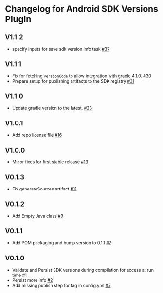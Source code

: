# Changelog for Android SDK Versions Plugin

## V1.1.2

- specify inputs for save sdk version info task [#37](https://github.com/mapbox/android-sdk-versions-plugin/pull/37)

## V1.1.1

- Fix for fetching `versionCode` to allow integration with gradle 4.1.0. [#30](https://github.com/mapbox/android-sdk-versions-plugin/pull/30)
- Prepare setup for publishing artifacts to the SDK registry [#31](https://github.com/mapbox/android-sdk-versions-plugin/pull/31)

## V1.1.0

- Update gradle version to the latest. [#23](https://github.com/mapbox/android-sdk-versions-plugin/pull/23)

## V1.0.1

- Add repo license file [#16](https://github.com/mapbox/android-sdk-versions-plugin/pull/16)

## V1.0.0

- Minor fixes for first stable release [#13](https://github.com/mapbox/android-sdk-versions-plugin/pull/13)

## V0.1.3

- Fix generateSources artifact [#11](https://github.com/mapbox/android-sdk-versions-plugin/pull/11)

## V0.1.2

- Add Empty Java class [#9](https://github.com/mapbox/android-sdk-versions-plugin/pull/9)

## V0.1.1

- Add POM packaging and bump version to 0.1.1 [#7](https://github.com/mapbox/android-sdk-versions-plugin/pull/7)

## V0.1.0

- Validate and Persist SDK versions during compilation for access at run time [#1](https://github.com/mapbox/android-sdk-versions-plugin/pull/1)
- Persist more info [#2](https://github.com/mapbox/android-sdk-versions-plugin/pull/2)
- Add missing publish step for tag in config.yml [#5](https://github.com/mapbox/android-sdk-versions-plugin/pull/5)
